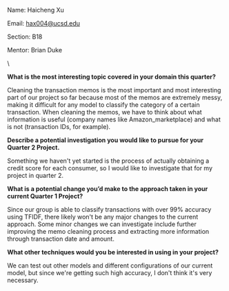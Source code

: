Name: Haicheng Xu

Email: hax004@ucsd.edu

Section: B18

Mentor: Brian Duke 

\\

**What is the most interesting topic covered in your domain this quarter?**

Cleaning the transaction memos is the most important and most interesting part of our project so far because most of the memos are extremely messy, making it difficult for any model to classify the category of a certain transaction. When cleaning the memos, we have to think about what information is useful (company names like Amazon_marketplace) and what is not (transaction IDs, for example).

**Describe a potential investigation you would like to pursue for your Quarter 2 Project.**

Something we haven't yet started is the process of actually obtaining a credit score for each consumer, so I would like to investigate that for my project in quarter 2. 

**What is a potential change you’d make to the approach taken in your current Quarter 1 Project?**

Since our group is able to classify transactions with over 99% accuracy using TFIDF, there likely won't be any major changes to the current approach. Some minor changes we can investigate include further improving the memo cleaning process and extracting more information through transaction date and amount.

**What other techniques would you be interested in using in your project?**

We can test out other models and different configurations of our current model, but since we're getting such high accuracy, I don't think it's very necessary.
